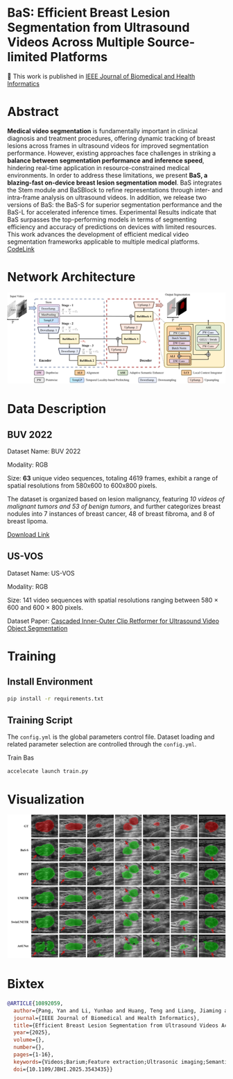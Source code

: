 # BaS: Efficient Breast Lesion Segmentation from Ultrasound Videos Across Multiple Source-limited Platforms

🎉 This work is published in [IEEE Journal of Biomedical and Health Informatics](https://ieeexplore.ieee.org/document/10892059)

# Abstract
**Medical video segmentation** is fundamentally important in clinical diagnosis and treatment procedures, offering dynamic tracking of breast lesions across frames in ultrasound videos for improved segmentation performance. However, existing approaches face challenges in striking a **balance between segmentation performance and inference speed**, hindering real-time application in resource-constrained medical environments. In order to address these limitations, we present **BaS, a blazing-fast on-device breast lesion segmentation model**. BaS integrates the Stem module and BaSBlock to refine representations through inter- and intra-frame analysis on ultrasound videos. In addition, we release two versions of BaS: the BaS-S for superior segmentation performance and the BaS-L for accelerated inference times. Experimental Results indicate that BaS surpasses the top-performing models in terms of segmenting efficiency and accuracy of predictions on devices with limited resources. This work advances the development of efficient medical video segmentation frameworks applicable to multiple medical platforms. [CodeLink](https://github.com/deepang-ai/BaS)

# Network Architecture

![Overview](./figures/architecture.png)

# Data Description

## BUV 2022
Dataset Name: BUV 2022

Modality: RGB

Size: **63** unique video sequences, totaling 4619 frames, exhibit a range of spatial resolutions from 580x600 to 600x800 pixels.

The dataset is organized based on lesion malignancy, featuring *10 videos of malignant tumors and 53 of benign tumors*, and further categorizes breast nodules into 7 instances of breast cancer, 48 of breast fibroma, and 8 of breast lipoma. 

[Download Link]()

## US-VOS
Dataset Name: US-VOS

Modality: RGB

Size: 141 video sequences with spatial resolutions ranging between 580 × 600 and 600 × 800 pixels.

Dataset Paper: [Cascaded Inner-Outer Clip Retformer for Ultrasound Video Object Segmentation](https://ieeexplore.ieee.org/document/10706869)

# Training

## Install Environment
```bash
pip install -r requirements.txt
```

## Training Script
The ```config.yml``` is the global parameters control file. Dataset loading and related parameter selection are controlled through the ```config.yml```.

Train Bas
```bash
accelecate launch train.py
```

# Visualization
![outcome](./figures/outcome.png)

# Bixtex
```bib
@ARTICLE{10892059,
  author={Pang, Yan and Li, Yunhao and Huang, Teng and Liang, Jiaming and Ding, Ziyu and Chen, Hao and Zhao, Baoliang and Hu, Ying and Zhang, Zheng and Wang, Qiong},
  journal={IEEE Journal of Biomedical and Health Informatics}, 
  title={Efficient Breast Lesion Segmentation from Ultrasound Videos Across Multiple Source-limited Platforms}, 
  year={2025},
  volume={},
  number={},
  pages={1-16},
  keywords={Videos;Barium;Feature extraction;Ultrasonic imaging;Semantics;Medical diagnostic imaging;Lesions;Breast;Computational modeling;Accuracy;Breast Lesion Segmentation;Ultrasound Video;Resource-limited Application;On-device Models},
  doi={10.1109/JBHI.2025.3543435}}
```
